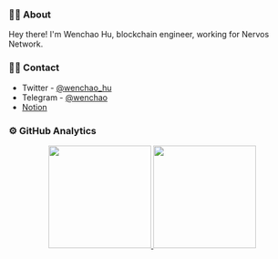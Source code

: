 ### 👨🏻 About

Hey there! I'm Wenchao Hu, blockchain engineer, working for Nervos Network.

### 🤝🏻 Contact

- Twitter - [@wenchao_hu](https://twitter.com/wenchao_hu)
- Telegram - [@wenchao](https://t.me/wenchao)
- [Notion](https://huwenchao.notion.site/huwenchao/4f5eafa5f0ff411298046ddd8838e541)

### ⚙️ GitHub Analytics

<p align="center">
<a href="https://github.com/huwenchao">
  <img height="180em" src="https://github-readme-stats-eight-theta.vercel.app/api?username=huwenchao&show_icons=true&theme=algolia&include_all_commits=true&count_private=true"/>
  <img height="180em" src="https://github-readme-stats-eight-theta.vercel.app/api/top-langs/?username=huwenchao&layout=compact&langs_count=8&theme=algolia"/>
</a>
</p>
